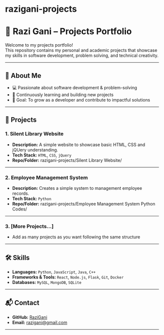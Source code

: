 # razigani-projects

# 📂 Razi Gani – Projects Portfolio

Welcome to my projects portfolio!  
This repository contains my personal and academic projects that showcase my skills in software development, problem solving, and technical creativity.  

---

## 🚀 About Me
- 💻 Passionate about software development & problem-solving  
- 🌱 Continuously learning and building new projects  
- 🎯 Goal: To grow as a developer and contribute to impactful solutions  

---

## 📁 Projects

### 1. **Silent Library Website**
- **Description:** A simple website to showcase basic HTML, CSS and jQUery understanding.  
- **Tech Stack:** `HTML`, `CSS`, `jQuery`  
- **Repo/Folder:** razigani-projects/Silent Library Website/ 


---

### 2. **Employee Management System**
- **Description:** Creates a simple system to management employee records. 
- **Tech Stack:** `Python`
- **Repo/Folder:** razigani-projects/Employee Management System Python Codes/
---

### 3. **[More Projects...]**
- Add as many projects as you want following the same structure  

---

## 🛠️ Skills
- **Languages:** `Python`, `JavaScript`, `Java`, `C++`  
- **Frameworks & Tools:** `React`, `Node.js`, `Flask`, `Git`, `Docker`  
- **Databases:** `MySQL`, `MongoDB`, `SQLite`  

---

## 📬 Contact
- **GitHub:** [RaziGani](https://github.com/RaziGani)  
- **Email:** razigani@gmail.com  

---
